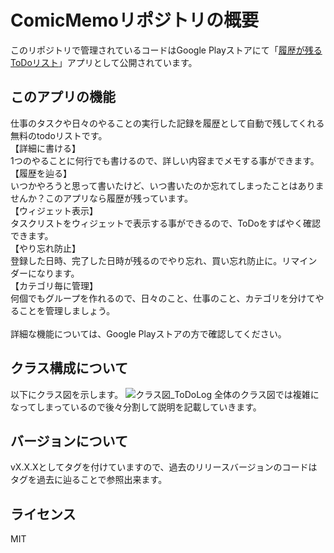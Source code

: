 # ComicMemoリポジトリの概要
このリポジトリで管理されているコードはGoogle Playストアにて「[履歴が残るToDoリスト](https://play.google.com/store/apps/details?id=com.highcom.todolog&hl=ja)」アプリとして公開されています。
## このアプリの機能
仕事のタスクや日々のやることの実行した記録を履歴として自動で残してくれる無料のtodoリストです。<br>
【詳細に書ける】<br>
1つのやることに何行でも書けるので、詳しい内容までメモする事ができます。<br>
【履歴を辿る】<br>
いつかやろうと思って書いたけど、いつ書いたのか忘れてしまったことはありませんか？このアプリなら履歴が残っています。<br>
【ウィジェット表示】<br>
タスクリストをウィジェットで表示する事ができるので、ToDoをすばやく確認できます。<br>
【やり忘れ防止】<br>
登録した日時、完了した日時が残るのでやり忘れ、買い忘れ防止に。リマインダーになります。<br>
【カテゴリ毎に管理】<br>
何個でもグループを作れるので、日々のこと、仕事のこと、カテゴリを分けてやることを管理しましょう。<br>
<br>
詳細な機能については、Google Playストアの方で確認してください。
## クラス構成について
以下にクラス図を示します。
![クラス図_ToDoLog](https://user-images.githubusercontent.com/12059529/128678331-d27de015-9f46-4497-8b4b-44ca073159a2.png)
全体のクラス図では複雑になってしまっているので後々分割して説明を記載していきます。
## バージョンについて
vX.X.Xとしてタグを付けていますので、過去のリリースバージョンのコードはタグを過去に辿ることで参照出来ます。
## ライセンス
MIT
